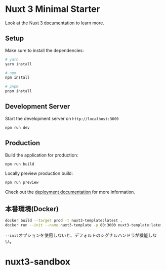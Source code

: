 # Nuxt 3 Minimal Starter

Look at the [Nuxt 3 documentation](https://nuxt.com/docs/getting-started/introduction) to learn more.

## Setup

Make sure to install the dependencies:

```bash
# yarn
yarn install

# npm
npm install

# pnpm
pnpm install
```

## Development Server

Start the development server on `http://localhost:3000`

```bash
npm run dev
```

## Production

Build the application for production:

```bash
npm run build
```

Locally preview production build:

```bash
npm run preview
```

Check out the [deployment documentation](https://nuxt.com/docs/getting-started/deployment) for more information.

## 本番環境(Docker)

```bash
docker build --target prod -t nuxt3-template:latest .
docker run --init --name nuxt3-template -p 80:3000 nuxt3-template:latest
```

`--init`オプションを使用しないと、デフォルトのシグナルハンドラが機能しない。
# nuxt3-sandbox
